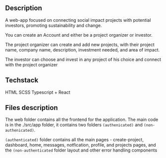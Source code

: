 ## Description

A web-app focused on connecting social impact projects with potential investors, promoting sustainability and change.

You can create an Account and either be a project organizer or investor.

The project organizer can create and add new projects, with their project name, company name, description, investment needed, and area of impact.

The investor can choose and invest in any project of his choice and connect with the project organizer

## Techstack
  
  HTML 
  SCSS
  Typescript + React


## Files description
  
  The web folder contains all the frontend for the application.
  The main code is in the ./src/app folder, it contains two folders `(authenicated)` and `(non-authenicated)`.

  `(authenticated)` folder contains all the main pages - create-project, dashboard, home, messages, notfication, profile, and projects pages, and the 
  `(non-authenticated` folder layout and other error handling components